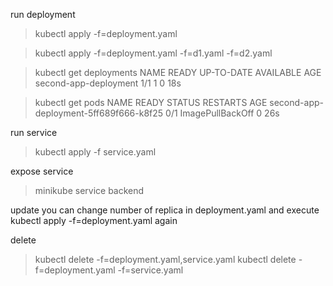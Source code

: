 run deployment 
> kubectl apply -f=deployment.yaml

> kubectl apply -f=deployment.yaml -f=d1.yaml -f=d2.yaml

> kubectl get deployments
NAME                    READY   UP-TO-DATE   AVAILABLE   AGE
second-app-deployment   1/1     1            0           18s

> kubectl get pods
NAME                                     READY   STATUS             RESTARTS   AGE
second-app-deployment-5ff689f666-k8f25   0/1     ImagePullBackOff   0          26s


run service
> kubectl apply -f service.yaml

expose service 
> minikube service backend 


update 
you can change number of replica in deployment.yaml and execute kubectl apply -f=deployment.yaml again

delete 
> kubectl delete -f=deployment.yaml,service.yaml
> kubectl delete -f=deployment.yaml -f=service.yaml
